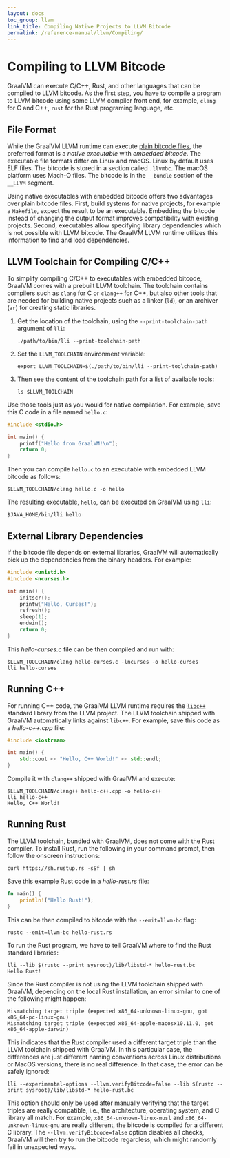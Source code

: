 ```yaml
---
layout: docs
toc_group: llvm
link_title: Compiling Native Projects to LLVM Bitcode
permalink: /reference-manual/llvm/Compiling/
---
```

# Compiling to LLVM Bitcode

GraalVM can execute C/C++, Rust, and other languages that can be compiled to LLVM bitcode.
As the first step, you have to compile a program to LLVM bitcode using some LLVM compiler front end, for example, `clang` for C and C++, `rust` for the Rust programing language, etc.

## File Format

While the GraalVM LLVM runtime can execute [plain bitcode files](https://llvm.org/docs/BitCodeFormat.html), the preferred format is a _native executable_ with _embedded bitcode_.
The executable file formats differ on Linux and macOS.
Linux by default uses ELF files.
The bitcode is stored in a section called `.llvmbc`.
The macOS platform uses Mach-O files.
The bitcode is in the `__bundle` section of the `__LLVM` segment.

Using native executables with embedded bitcode offers two advantages over plain bitcode files.
First, build systems for native projects, for example a `Makefile`, expect the result to be an executable.
Embedding the bitcode instead of changing the output format improves compatibility with existing projects.
Second, executables allow specifying library dependencies which is not possible with LLVM bitcode.
The GraalVM LLVM runtime utilizes this information to find and load dependencies.

## LLVM Toolchain for Compiling C/C++

To simplify compiling C/C++ to executables with embedded bitcode, GraalVM comes with a prebuilt LLVM toolchain.
The toolchain contains compilers such as `clang` for C or `clang++` for C++, but also other tools that are needed
for building native projects such as a linker (`ld`), or an archiver (`ar`) for creating static libraries.

1. Get the location of the toolchain, using the `--print-toolchain-path` argument of `lli`:
    ```shell
    ./path/to/bin/lli --print-toolchain-path
    ```

2. Set the `LLVM_TOOLCHAIN` environment variable: 
    ```shell
    export LLVM_TOOLCHAIN=$(./path/to/bin/lli --print-toolchain-path)
    ```

3. Then see the content of the toolchain path for a list of available tools:
    ```shell
    ls $LLVM_TOOLCHAIN
    ```

Use those tools just as you would for native compilation. For example, save this C code in a file named `hello.c`:
```c
#include <stdio.h>

int main() {
    printf("Hello from GraalVM!\n");
    return 0;
}
```

Then you can compile `hello.c` to an executable with embedded LLVM bitcode as follows:
```shell
$LLVM_TOOLCHAIN/clang hello.c -o hello
```

The resulting executable, `hello`, can be executed on GraalVM using `lli`:
```shell
$JAVA_HOME/bin/lli hello
```

## External Library Dependencies

If the bitcode file depends on external libraries, GraalVM will automatically pick up the dependencies from the binary headers.
For example:
```c
#include <unistd.h>
#include <ncurses.h>

int main() {
    initscr();
    printw("Hello, Curses!");
    refresh();
    sleep(1);
    endwin();
    return 0;
}
```

This _hello-curses.c_ file can be then compiled and run with:
```shell
$LLVM_TOOLCHAIN/clang hello-curses.c -lncurses -o hello-curses
lli hello-curses
```

## Running C++

For running C++ code, the GraalVM LLVM runtime requires the [`libc++`](https://libcxx.llvm.org) standard library from the LLVM project.
The LLVM toolchain shipped with GraalVM automatically links against `libc++`.
For example, save this code as a _hello-c++.cpp_ file:
```c++
#include <iostream>

int main() {
    std::cout << "Hello, C++ World!" << std::endl;
}
```

Compile it with `clang++` shipped with GraalVM and execute:
```shell
$LLVM_TOOLCHAIN/clang++ hello-c++.cpp -o hello-c++
lli hello-c++
Hello, C++ World!
```

## Running Rust

The LLVM toolchain, bundled with GraalVM, does not come with the Rust compiler.
To install Rust, run the following in your command prompt, then follow the onscreen instructions:
```shell
curl https://sh.rustup.rs -sSf | sh
```

Save this example Rust code in a _hello-rust.rs_ file:
```rs
fn main() {
    println!("Hello Rust!");
}
```

This can be then compiled to bitcode with the `--emit=llvm-bc` flag:
```shell
rustc --emit=llvm-bc hello-rust.rs
```

To run the Rust program, we have to tell GraalVM where to find the Rust standard libraries:
```shell
lli --lib $(rustc --print sysroot)/lib/libstd-* hello-rust.bc
Hello Rust!
```

Since the Rust compiler is not using the LLVM toolchain shipped with GraalVM, depending on the local Rust installation, an error similar to one of the following might happen:
```
Mismatching target triple (expected x86_64-unknown-linux-gnu, got x86_64-pc-linux-gnu)
Mismatching target triple (expected x86_64-apple-macosx10.11.0, got x86_64-apple-darwin)
```

This indicates that the Rust compiler used a different target triple than the LLVM toolchain shipped with GraalVM.
In this particular case, the differences are just different naming conventions across Linux distributions or MacOS versions, there is no real difference.
In that case, the error can be safely ignored:

```shell
lli --experimental-options --llvm.verifyBitcode=false --lib $(rustc --print sysroot)/lib/libstd-* hello-rust.bc
```

This option should only be used after manually verifying that the target triples are really compatible, i.e., the architecture, operating system, and C library all match.
For example, `x86_64-unknown-linux-musl` and `x86_64-unknown-linux-gnu` are really different, the bitcode is compiled for a different C library.
The `--llvm.verifyBitcode=false` option disables all checks, GraalVM will then try to run the bitcode regardless, which might randomly fail in unexpected ways.
